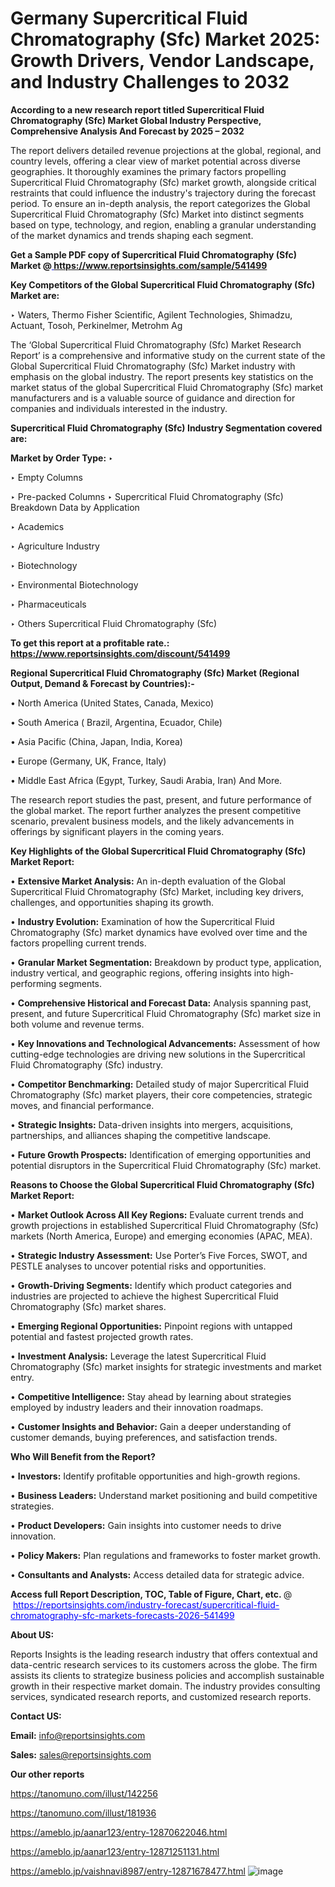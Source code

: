 # Germany Supercritical Fluid Chromatography (Sfc) Market 2025: Growth Drivers, Vendor Landscape, and Industry Challenges to 2032

<strong>According to a new research report titled Supercritical Fluid Chromatography (Sfc) Market Global Industry Perspective, Comprehensive Analysis And Forecast by 2025 – 2032</strong>

The report delivers detailed revenue projections at the global, regional, and country levels, offering a clear view of market potential across diverse geographies. It thoroughly examines the primary factors propelling Supercritical Fluid Chromatography (Sfc) market growth, alongside critical restraints that could influence the industry's trajectory during the forecast period. To ensure an in-depth analysis, the report categorizes the Global Supercritical Fluid Chromatography (Sfc) Market into distinct segments based on type, technology, and region, enabling a granular understanding of the market dynamics and trends shaping each segment.

<strong>Get a Sample PDF copy of Supercritical Fluid Chromatography (Sfc) Market </strong><strong>@<a href=https://www.reportsinsights.com/sample/541499 style=color:#0000ff;> https://www.reportsinsights.com/sample/541499</a></strong></font>

<strong>Key Competitors of the Global Supercritical Fluid Chromatography (Sfc) Market are:</strong>

‣ Waters, Thermo Fisher Scientific, Agilent Technologies, Shimadzu, Actuant, Tosoh, Perkinelmer, Metrohm Ag

The ‘Global Supercritical Fluid Chromatography (Sfc) Market Research Report’ is a comprehensive and informative study on the current state of the Global Supercritical Fluid Chromatography (Sfc) Market industry with emphasis on the global industry. The report presents key statistics on the market status of the global Supercritical Fluid Chromatography (Sfc) market manufacturers and is a valuable source of guidance and direction for companies and individuals interested in the industry.

<strong>Supercritical Fluid Chromatography (Sfc) Industry Segmentation covered are:</strong>

<strong>Market by Order Type: </strong>
‣ 

‣ Empty Columns

‣ Pre-packed Columns
‣ Supercritical Fluid Chromatography (Sfc) Breakdown Data by Application

‣ Academics

‣ Agriculture Industry

‣ Biotechnology

‣ Environmental Biotechnology

‣ Pharmaceuticals

‣ Others
Supercritical Fluid Chromatography (Sfc)

<strong>To get this report at a profitable rate.: <a href=https://www.reportsinsights.com/discount/541499 style=color:#0000ff;>https://www.reportsinsights.com/discount/541499</a></strong></font>

<strong>Regional Supercritical Fluid Chromatography (Sfc) Market (Regional Output, Demand &amp; Forecast by Countries):-</strong>

• North America (United States, Canada, Mexico)

• South America ( Brazil, Argentina, Ecuador, Chile)

• Asia Pacific (China, Japan, India, Korea)

• Europe (Germany, UK, France, Italy)

• Middle East Africa (Egypt, Turkey, Saudi Arabia, Iran) And More.

The research report studies the past, present, and future performance of the global market. The report further analyzes the present competitive scenario, prevalent business models, and the likely advancements in offerings by significant players in the coming years.

<strong>Key Highlights of the Global Supercritical Fluid Chromatography (Sfc) Market Report:</strong>

• <strong>Extensive Market Analysis:</strong> An in-depth evaluation of the Global Supercritical Fluid Chromatography (Sfc) Market, including key drivers, challenges, and opportunities shaping its growth.

• <strong>Industry Evolution:</strong> Examination of how the Supercritical Fluid Chromatography (Sfc) market dynamics have evolved over time and the factors propelling current trends.

• <strong>Granular Market Segmentation:</strong> Breakdown by product type, application, industry vertical, and geographic regions, offering insights into high-performing segments.

• <strong>Comprehensive Historical and Forecast Data:</strong> Analysis spanning past, present, and future Supercritical Fluid Chromatography (Sfc) market size in both volume and revenue terms.

• <strong>Key Innovations and Technological Advancements:</strong> Assessment of how cutting-edge technologies are driving new solutions in the Supercritical Fluid Chromatography (Sfc) industry.

• <strong>Competitor Benchmarking:</strong> Detailed study of major Supercritical Fluid Chromatography (Sfc) market players, their core competencies, strategic moves, and financial performance.

• <strong>Strategic Insights:</strong> Data-driven insights into mergers, acquisitions, partnerships, and alliances shaping the competitive landscape.

• <strong>Future Growth Prospects:</strong> Identification of emerging opportunities and potential disruptors in the Supercritical Fluid Chromatography (Sfc) market.

<strong>Reasons to Choose the Global Supercritical Fluid Chromatography (Sfc) Market Report:</strong>

• <strong>Market Outlook Across All Key Regions:</strong> Evaluate current trends and growth projections in established Supercritical Fluid Chromatography (Sfc) markets (North America, Europe) and emerging economies (APAC, MEA).

• <strong>Strategic Industry Assessment:</strong> Use Porter’s Five Forces, SWOT, and PESTLE analyses to uncover potential risks and opportunities.

• <strong>Growth-Driving Segments:</strong> Identify which product categories and industries are projected to achieve the highest Supercritical Fluid Chromatography (Sfc) market shares.

• <strong>Emerging Regional Opportunities:</strong> Pinpoint regions with untapped potential and fastest projected growth rates.

• <strong>Investment Analysis:</strong> Leverage the latest Supercritical Fluid Chromatography (Sfc) market insights for strategic investments and market entry.

• <strong>Competitive Intelligence:</strong> Stay ahead by learning about strategies employed by industry leaders and their innovation roadmaps.

• <strong>Customer Insights and Behavior:</strong> Gain a deeper understanding of customer demands, buying preferences, and satisfaction trends.

<strong>Who Will Benefit from the Report?</strong>

• <strong>Investors:</strong> Identify profitable opportunities and high-growth regions.

• <strong>Business Leaders:</strong> Understand market positioning and build competitive strategies.

• <strong>Product Developers:</strong> Gain insights into customer needs to drive innovation.

• <strong>Policy Makers:</strong> Plan regulations and frameworks to foster market growth.

• <strong>Consultants and Analysts:</strong> Access detailed data for strategic advice.
</ul>
<strong>Access full Report Description, TOC, Table of Figure, Chart, etc. </strong>@  <a href=https://reportsinsights.com/industry-forecast/supercritical-fluid-chromatography-sfc-markets-forecasts-2026-541499 style=color:#0000ff;>https://reportsinsights.com/industry-forecast/supercritical-fluid-chromatography-sfc-markets-forecasts-2026-541499</a></font>

<strong><strong>About US</strong>:</strong>

Reports Insights is the leading research industry that offers contextual and data-centric research services to its customers across the globe. The firm assists its clients to strategize business policies and accomplish sustainable growth in their respective market domain. The industry provides consulting services, syndicated research reports, and customized research reports.

<strong>Contact US:</strong>

<p class=""""><b>Email:</b> <a href=mailto:info@reportsinsights.com>info@reportsinsights.com</a></p>
<p class=""""><b>Sales:</b> <a href=mailto:sales@reportsinsights.com>sales@reportsinsights.com</a></p>

<strong>Our other reports</strong>

<a href=https://tanomuno.com/illust/142256>https://tanomuno.com/illust/142256</a>

<a href=https://tanomuno.com/illust/181936>https://tanomuno.com/illust/181936</a>

<a href=https://ameblo.jp/aanar123/entry-12870622046.html>https://ameblo.jp/aanar123/entry-12870622046.html</a>

<a href=https://ameblo.jp/aanar123/entry-12871251131.html>https://ameblo.jp/aanar123/entry-12871251131.html</a>

<a href=https://ameblo.jp/vaishnavi8987/entry-12871678477.html>https://ameblo.jp/vaishnavi8987/entry-12871678477.html</a>
![image](https://github.com/user-attachments/assets/cb757f31-f8c5-41ad-9ff8-d2222aa486cb)
